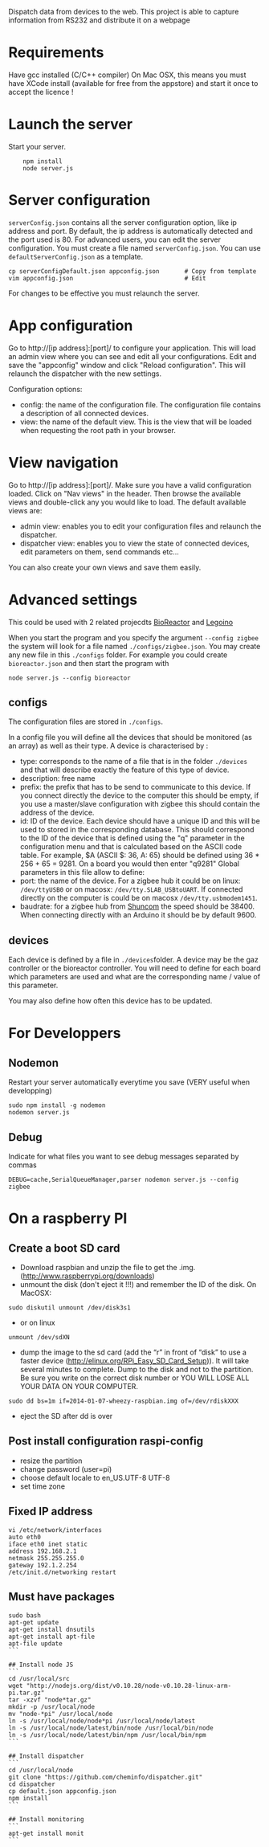 Dispatch data from devices to the web. This project is able to capture information from RS232 and distribute it on a webpage

Requirements
========
Have gcc installed (C/C++ compiler)
On Mac OSX, this means you must have XCode install (available for free from the appstore) and start it once to accept the licence !

Launch the server
=======
Start your server.

```
    npm install
    node server.js
```


Server configuration
=========
```serverConfig.json``` contains all the server configuration option, like ip address and port. By default, the ip address is automatically detected and the port used is 80.
For advanced users, you can edit the server configuration. You must create a file named ```serverConfig.json```. You can use ```defaultServerConfig.json``` as a template.

```
cp serverConfigDefault.json appconfig.json       # Copy from template
vim appconfig.json                               # Edit
```

For changes to be effective you must relaunch the server.


App configuration
==============
Go to http://[ip address]:[port]/ to configure your application. This will load an admin view where you can see and edit all your configurations. Edit and save the "appconfig" window and click "Reload configuration". This will relaunch the dispatcher with the new settings.

Configuration options:
* config: the name of the configuration file. The configuration file contains a description of all connected devices.
* view: the name of the default view. This is the view that will be loaded when requesting the root path in your browser.

View navigation
=============
Go to http://[ip address]:[port]/. Make sure you have a valid configuration loaded. Click on "Nav views" in the header. Then browse the available views and double-click any you would like to load. The default available views are:
* admin view: enables you to edit your configuration files and relaunch the dispatcher.
* dispatcher view: enables you to view the state of connected devices, edit parameters on them, send commands etc...

You can also create your own views and save them easily.

Advanced settings
=================

This could be used with 2 related projecdts [BioReactor](https://github.com/bioreactor) and [Legoino](https://github.com/lpatiny/legoino)

When you start the program and you specify the argument ``--config zigbee`` the system will look for a file named ``./configs/zigbee.json``.
You may create any new file in this ``./configs`` folder. For example you could create ``bioreactor.json`` and then start the program with 
```
node server.js --config bioreactor
```

## configs

The configuration files are stored in ``./configs``.

In a config file you will define all the devices that should be monitored (as an array) as well as their type. A device is characterised by :
* type: corresponds to the name of a file that is in the folder ``./devices`` and that will describe exactly the feature of this type of device.
* description: free name
* prefix: the prefix that has to be send to communicate to this device. If you connect directly the device to the computer this should be empty, if you use a master/slave configuration with zigbee this should contain the address of the device.
* id: ID of the device. Each device should have a unique ID and this will be used to stored in the corresponding database. This should correspond to the ID of the device that is defined using the "q" parameter in the configuration menu and that is calculated based on the ASCII code table. For example, $A (ASCII $: 36, A: 65) should be defined using 36 * 256 + 65 = 9281. On a board you would then enter "q9281"
Global parameters in this file allow to define:
* port: the name of the device. For a zigbee hub it could be on linux: ``/dev/ttyUSB0`` or on macosx: ``/dev/tty.SLAB_USBtoUART``. If connected directly on the computer is could be on macosx ``/dev/tty.usbmodem1451``.
* baudrate: for a zigbee hub from [Shuncom](http://www.shuncomwireless.com/) the speed should be 38400. When connecting directly with an Arduino it should be by default 9600.

## devices

Each device is defined by a file in ``./devices``folder. A device may be the gaz controller or the bioreactor controller. You will need to define for each board which parameters are used and what are the corresponding name / value of this parameter.

You may also define how often this device has to be updated.

For Developpers
===============

## Nodemon
Restart your server automatically everytime you save (VERY useful when developping)
```
sudo npm install -g nodemon
nodemon server.js
```

## Debug
Indicate for what files you want to see debug messages separated by commas
```
DEBUG=cache,SerialQueueManager,parser nodemon server.js --config zigbee
```

On a raspberry PI
=================

## Create a boot SD card

* Download raspbian and unzip the file to get the .img. (http://www.raspberrypi.org/downloads)
* unmount the disk (don't eject it !!!) and remember the ID of the disk. On MacOSX:
```
sudo diskutil unmount /dev/disk3s1
```
* or on linux
```
unmount /dev/sdXN
```
* dump the image to the sd card (add the “r” in front of “disk” to use a faster device (http://elinux.org/RPi_Easy_SD_Card_Setup)). It will take several minutes to complete. Dump to the disk and not to the partition. Be sure you write on the correct disk number or YOU WILL LOSE ALL YOUR DATA ON YOUR COMPUTER.
```
sudo dd bs=1m if=2014-01-07-wheezy-raspbian.img of=/dev/rdiskXXX
```
* eject the SD after dd is over

## Post install configuration raspi-config

* resize the partition
* change password (user=pi)
* choose default locale to en_US.UTF-8 UTF-8
* set time zone

## Fixed IP address

```
vi /etc/network/interfaces
auto eth0
iface eth0 inet static
address 192.168.2.1
netmask 255.255.255.0
gateway 192.1.2.254
/etc/init.d/networking restart
```

## Must have packages
````
sudo bash
apt-get update
apt-get install dnsutils
apt-get install apt-file
apt-file update
```

## Install node JS
```
cd /usr/local/src
wget "http://nodejs.org/dist/v0.10.28/node-v0.10.28-linux-arm-pi.tar.gz"
tar -xzvf "node*tar.gz"
mkdir -p /usr/local/node
mv "node-*pi" /usr/local/node
ln -s /usr/local/node/node*pi /usr/local/node/latest
ln -s /usr/local/node/latest/bin/node /usr/local/bin/node
ln -s /usr/local/node/latest/bin/npm /usr/local/bin/npm
```

## Install dispatcher
```
cd /usr/local/node
git clone "https://github.com/cheminfo/dispatcher.git"
cd dispatcher
cp default.json appconfig.json
npm install
```

## Install monitoring
```
apt-get install monit
```









